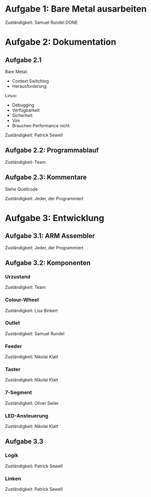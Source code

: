 # Aufgabe 1: Bare Metal ausarbeiten
Zuständigkeit: Samuel Rundel DONE

# Aufgabe 2: Dokumentation
## Aufgabe 2.1
Bare Metal:
- Context Switching
- Herausforderung

Linux:
- Debugging
- Verfügbarkeit
- Sicherheit
- Vim
- Brauchen Performance nicht

Zuständigkeit: Patrick Sewell

## Aufgabe 2.2: Programmablauf
Zuständigkeit: Team

## Aufgabe 2.3: Kommentare
Siehe Quellcode

Zuständigkeit: Jeder, der Programmiert

# Aufgabe 3: Entwicklung
## Aufgabe 3.1: ARM Assembler

Zuständigkeit: Jeder, der Programmiert

## Aufgabe  3.2: Komponenten
### Urzustand
Zuständigkeit: Team

### Colour-Wheel
Zuständigkeit: Lisa Binkert

### Outlet
Zuständigkeit: Samuel Rundel

### Feeder
Zuständigkeit: Nikolai Klatt

### Taster
Zuständigkeit: Nikolai Klatt

### 7-Segment
Zuständigkeit: Oliver Seiler

### LED-Ansteuerung
Zuständigkeit: Nikolai Klatt

## Aufgabe 3.3
### Logik
Zuständigkeit: Patrick Sewell

### Linken
Zuständigkeit: Patrick Sewell

